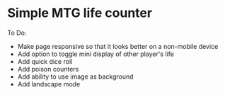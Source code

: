 # Simple MTG life counter

To Do:
- Make page responsive so that it looks better on a non-mobile device
- Add option to toggle mini display of other player's life
- Add quick dice roll
- Add poison counters
- Add ability to use image as background
- Add landscape mode
